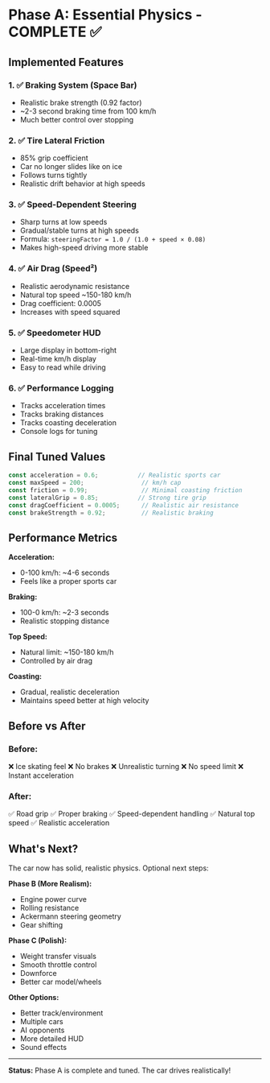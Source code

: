 # Phase A: Essential Physics - COMPLETE ✅

## Implemented Features

### 1. ✅ Braking System (Space Bar)
- Realistic brake strength (0.92 factor)
- ~2-3 second braking time from 100 km/h
- Much better control over stopping

### 2. ✅ Tire Lateral Friction
- 85% grip coefficient
- Car no longer slides like on ice
- Follows turns tightly
- Realistic drift behavior at high speeds

### 3. ✅ Speed-Dependent Steering
- Sharp turns at low speeds
- Gradual/stable turns at high speeds
- Formula: `steeringFactor = 1.0 / (1.0 + speed × 0.08)`
- Makes high-speed driving more stable

### 4. ✅ Air Drag (Speed²)
- Realistic aerodynamic resistance
- Natural top speed ~150-180 km/h
- Drag coefficient: 0.0005
- Increases with speed squared

### 5. ✅ Speedometer HUD
- Large display in bottom-right
- Real-time km/h display
- Easy to read while driving

### 6. ✅ Performance Logging
- Tracks acceleration times
- Tracks braking distances
- Tracks coasting deceleration
- Console logs for tuning

## Final Tuned Values

```javascript
const acceleration = 0.6;           // Realistic sports car
const maxSpeed = 200;                // km/h cap
const friction = 0.99;               // Minimal coasting friction
const lateralGrip = 0.85;           // Strong tire grip
const dragCoefficient = 0.0005;      // Realistic air resistance
const brakeStrength = 0.92;          // Realistic braking
```

## Performance Metrics

**Acceleration:**
- 0-100 km/h: ~4-6 seconds
- Feels like a proper sports car

**Braking:**
- 100-0 km/h: ~2-3 seconds
- Realistic stopping distance

**Top Speed:**
- Natural limit: ~150-180 km/h
- Controlled by air drag

**Coasting:**
- Gradual, realistic deceleration
- Maintains speed better at high velocity

## Before vs After

### Before:
❌ Ice skating feel
❌ No brakes
❌ Unrealistic turning
❌ No speed limit
❌ Instant acceleration

### After:
✅ Road grip
✅ Proper braking
✅ Speed-dependent handling
✅ Natural top speed
✅ Realistic acceleration

## What's Next?

The car now has solid, realistic physics. Optional next steps:

**Phase B (More Realism):**
- Engine power curve
- Rolling resistance
- Ackermann steering geometry
- Gear shifting

**Phase C (Polish):**
- Weight transfer visuals
- Smooth throttle control
- Downforce
- Better car model/wheels

**Other Options:**
- Better track/environment
- Multiple cars
- AI opponents
- More detailed HUD
- Sound effects

---

**Status:** Phase A is complete and tuned. The car drives realistically!
